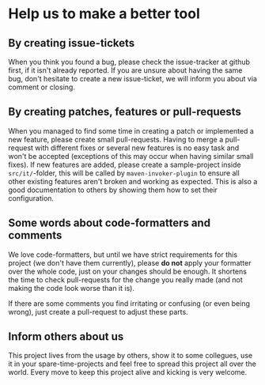 # Help us to make a better tool

## By creating issue-tickets

When you think you found a bug, please check the issue-tracker at github first, if it isn't already reported. If you are unsure about having the same bug, don't hesitate to create a new issue-ticket, we will inform you about via comment or closing.


## By creating patches, features or pull-requests

When you managed to find some time in creating a patch or implemented a new feature, please create small pull-requests. Having to merge a pull-request with different fixes or several new features is no easy task and won't be accepted (exceptions of this may occur when having similar small fixes). If new features are added, please create a sample-project inside ```src/it/```-folder, this will be called by ```maven-invoker-plugin``` to ensure all other existing features aren't broken and working as expected. This is also a good documentation to others by showing them how to set their configuration.


## Some words about code-formatters and comments

We love code-formatters, but until we have strict requirements for this project (we don't have them currently), please **do not** apply your formatter over the whole code, just on your changes should be enough. It shortens the time to check pull-requests for the change you really made (and not making the code look worse than it is).

If there are some comments you find irritating or confusing (or even being wrong), just create a pull-request to adjust these parts.


## Inform others about us

This project lives from the usage by others, show it to some collegues, use it in your spare-time-projects and feel free to spread this project all over the world. Every move to keep this project alive and kicking is very welcome.
